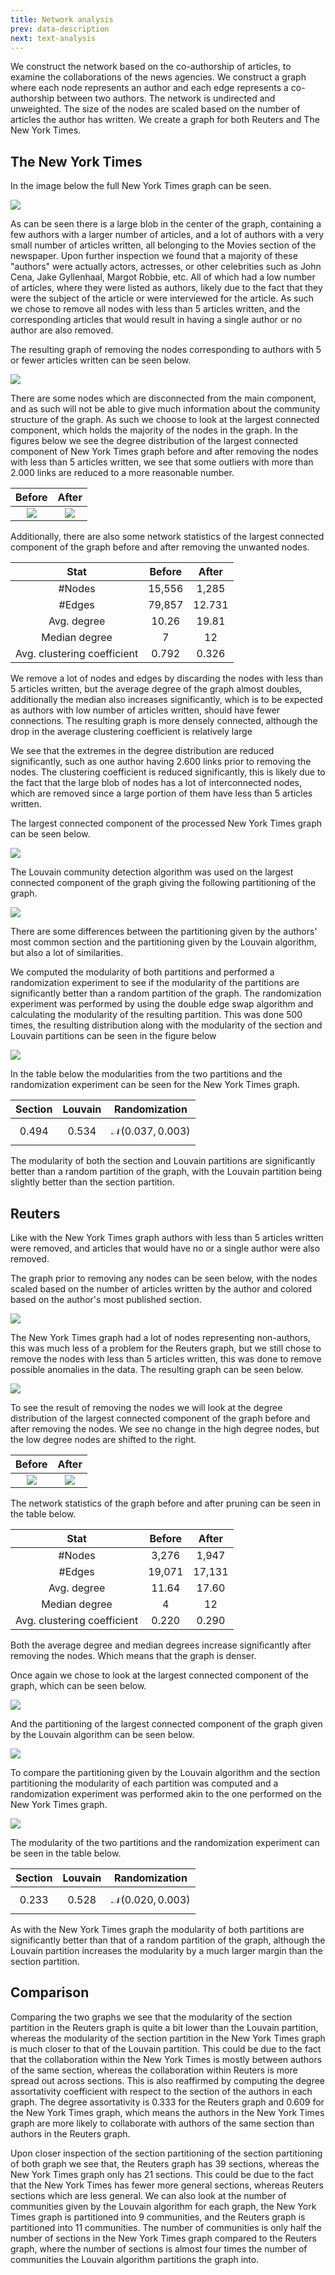 ```yaml
---
title: Network analysis
prev: data-description
next: text-analysis
---
```


We construct the network based on the co-authorship of articles, to examine the collaborations of the news agencies.
We construct a graph where each node represents an author and each edge represents a co-authorship between two authors.
The network is undirected and unweighted. The size of the nodes are scaled based on the number of articles the author has written.
We create a graph for both Reuters and The New York Times.

## **The New York Times**

In the image below the full New York Times graph can be seen.

![](/images/nyt0.png)

As can be seen there is a large blob in the center of the graph, containing a few authors with a larger number of articles,
and a lot of authors with a very small number of articles written, all belonging to the Movies section of the newspaper.
Upon further inspection we found that a majority of these "authors" were actually actors, actresses, or other celebrities
such as John Cena, Jake Gyllenhaal, Margot Robbie, etc. All of which had a low number of articles, where they were listed
as authors, likely due to the fact that they were the subject of the article or were interviewed for the article. As such we 
chose to remove all nodes with less than 5 articles written, and the corresponding articles that would result in having a 
single author or no author are also removed.

The resulting graph of removing the nodes corresponding to authors with 5 or fewer articles written can be seen below.

![](/images/nyt1.png)

There are some nodes which are disconnected from the main component, and as such will not be able to give much information
about the community structure of the graph. As such we choose to look at the largest connected component, which holds the majority
of the nodes in the graph. In the figures below we see the degree distribution of the largest connected component of New York Times graph before and
after removing the nodes with less than 5 articles written, we see that some outliers with more than 2.000 links are reduced to a more reasonable number.

|               Before               |               After               |
|:----------------------------------:|:---------------------------------:|
| ![](/images/nyt_degree_before.png) | ![](/images/nyt_degree_after.png) |

Additionally, there are also some network statistics of the largest connected component of the graph before and after removing the unwanted nodes.

|            Stat             |  Before  | After  |
|:---------------------------:|:--------:|:------:|
|           #Nodes            |  15,556  | 1,285  |
|           #Edges            |  79,857  | 12.731 |
|         Avg. degree         |  10.26   | 19.81  |
|        Median degree        |    7     |   12   |
| Avg. clustering coefficient |  0.792   | 0.326  |

We remove a lot of nodes and edges by discarding the nodes with less than 5 articles written, but the average degree of the graph
almost doubles, additionally the median also increases significantly, which is to be expected as authors with low number of articles written, 
should have fewer connections. The resulting graph is more densely connected, although the drop in the average clustering coefficient is relatively large 

We see that the extremes in the degree distribution are reduced significantly, such as one author having 2.600
links prior to removing the nodes. The clustering coefficient is reduced significantly, this is likely due to the fact that the 
large blob of nodes has a lot of interconnected nodes, which are removed since a large portion of them have less than 5 articles written.

The largest connected component of the processed New York Times graph can be seen below.

![](/images/nyt2.png)

The Louvain community detection algorithm was used on the largest connected component of the graph giving the following partitioning of the graph.

![](/images/nyt3.png)

There are some differences between the partitioning given by the authors' most common section and the partitioning given by the Louvain algorithm, 
but also a lot of similarities.

We computed the modularity of both partitions and performed a randomization experiment to see if the modularity of the partitions are
significantly better than a random partition of the graph. The randomization experiment was performed by using the double edge swap
algorithm and calculating the modularity of the resulting partition. This was done 500 times, the resulting distribution along with the
modularity of the section and Louvain partitions can be seen in the figure below

![](/images/the_new_york_times_graph_mod.png)

In the table below the modularities from the two partitions and the randomization experiment can be seen for the New York Times graph.

|  Section  |  Louvain  |         Randomization         |
|:---------:|:---------:|:-----------------------------:|
| $$0.494$$ | $$0.534$$ | $$\mathcal{N}(0.037, 0.003)$$ |

The modularity of both the section and Louvain partitions are significantly better than a random partition of the graph, with the 
Louvain partition being slightly better than the section partition.

## **Reuters**

Like with the New York Times graph authors with less than 5 articles written were removed, and articles that would have no or a single author were also removed.

The graph prior to removing any nodes can be seen below, with the nodes scaled based on the number of articles written by the 
author and colored based on the author's most published section.

![](/images/reuters0.png)

The New York Times graph had a lot of nodes representing non-authors, this was much less of a problem for the Reuters graph, 
but we still chose to remove the nodes with less than 5 articles written, this was done to remove possible anomalies in the data. 
The resulting graph can be seen below.

![](/images/reuters1.png)

To see the result of removing the nodes we will look at the degree distribution of the largest connected component of the graph
before and after removing the nodes. We see no change in the high degree nodes, but the low degree nodes are shifted to the right.

|                 Before                 |                 After                 |
|:--------------------------------------:|:-------------------------------------:|
| ![](/images/reuters_degree_before.png) | ![](/images/reuters_degree_after.png) |

The network statistics of the graph before and after pruning can be seen in the table below.

|            Stat             | Before | After  |
|:---------------------------:|:------:|:------:|
|           #Nodes            | 3,276  | 1,947  |
|           #Edges            | 19,071 | 17,131 |
|         Avg. degree         | 11.64  | 17.60  |
|        Median degree        |   4    |   12   |
| Avg. clustering coefficient | 0.220  | 0.290  |

Both the average degree and median degrees increase significantly after removing the nodes. Which means that the graph is denser.


Once again we chose to look at the largest connected component of the graph, which can be seen below.

![](/images/reuters2.png)

And the partitioning of the largest connected component of the graph given by the Louvain algorithm can be seen below.

![](/images/reuters3.png)

To compare the partitioning given by the Louvain algorithm and the section partitioning the modularity of each partition was
computed and a randomization experiment was performed akin to the one performed on the New York Times graph.

![](/images/reuters_graph_mod.png)

The modularity of the two partitions and the randomization experiment can be seen in the table below.

|  Section  |  Louvain  |         Randomization         |
|:---------:|:---------:|:-----------------------------:|
| $$0.233$$ | $$0.528$$ | $$\mathcal{N}(0.020, 0.003)$$ |

As with the New York Times graph the modularity of both partitions are significantly better than that of a random partition of the graph,
although the Louvain partition increases the modularity by a much larger margin than the section partition.

## **Comparison**

Comparing the two graphs we see that the modularity of the section partition in the Reuters graph is quite a bit lower than the Louvain partition, 
whereas the modularity of the section partition in the New York Times graph is much closer to that of the Louvain partition. 
This could be due to the fact that the collaboration within the New York Times is mostly between authors of the same section,
whereas the collaboration within Reuters is more spread out across sections. This is also reaffirmed by computing the degree assortativity 
coefficient with respect to the section of the authors in each graph. The degree assortativity is 0.333 for the Reuters graph and 0.609 for the New York Times graph, 
which means the authors in the New York Times graph are more likely to collaborate with authors of the same section than authors in the Reuters graph.


Upon closer inspection of the section partitioning of the section partitioning of both graph we see that, the Reuters graph has 39 sections,
whereas the New York Times graph only has 21 sections. This could be due to the fact that the New York Times has fewer more general sections,
whereas Reuters sections which are less general. We can also look at the number of communities given by the Louvain algorithm for each graph,
the New York Times graph is partitioned into 9 communities, and the Reuters graph is partitioned into 11 communities. The number of communities
is only half the number of sections in the New York Times graph compared to the Reuters graph, where the number of sections is almost four times
the number of communities the Louvain algorithm partitions the graph into.
